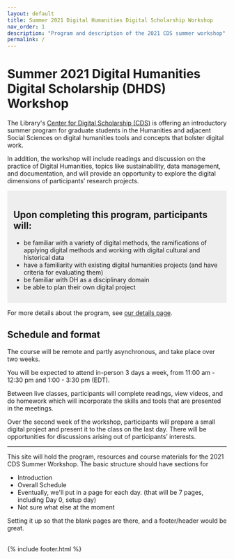 ```yaml
---
layout: default
title: Summer 2021 Digital Humanities Digital Scholarship Workshop
nav_order: 1
description: "Program and description of the 2021 CDS summer workshop"
permalink: /
---
```

# Summer 2021 Digital Humanities Digital Scholarship (DHDS) Workshop

The Library's [Center for Digital Scholarship (CDS)](http://cds.library.brown.edu) is offering an introductory summer program for graduate students in the Humanities and adjacent Social Sciences on digital humanities tools and concepts that bolster digital work. 

In addition, the workshop will include readings and discussion on the practice of Digital Humanities, topics like sustainability, data management, and documentation, and will provide an opportunity to explore the digital dimensions of participants’ research projects.

<div style="background: #eee; padding: 1em">

<h2>Upon completing this program, participants will:</h2>
<ul>
<li>be familiar with a variety of digital methods, the ramifications of applying digital methods and working with digital cultural and historical data</li>
<li>have a familiarity with existing digital humanities projects (and have criteria for evaluating them)</li>
<li>be familiar with DH as a disciplinary domain</li>
<li>be able to plan their own digital project
</ul>
</div>

For more details about the program, see [our details page](/).

## Schedule and format

The course will be remote and partly asynchronous, and take place over two weeks. 

You will be expected to attend in-person 3 days a week, from 11:00 am - 12:30 pm and 1:00 - 3:30 pm (EDT). 

Between live classes, participants will complete readings, view videos, and do homework which will incorporate the skills and tools that are presented in the meetings. 

Over the second week of the workshop, participants will prepare a small digital project and present it to the class on the last day. There will be opportunities for discussions arising out of participants’ interests. 


-----

This site will hold the program, resources and course materials for the 2021 CDS Summer Workshop. The basic structure should have sections for

* Introduction
* Overall Schedule
* Eventually, we'll put in a page for each day. (that will be 7 pages, including Day 0, setup day)
* Not sure what else at the moment

Setting it up so that the blank pages are there, and a footer/header would be great. 

<br/>
{% include footer.html %} 

